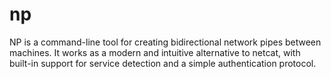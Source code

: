 # np
NP is a command-line tool for creating bidirectional network pipes between machines. It works as a modern and intuitive alternative to netcat, with built-in support for service detection and a simple authentication protocol.
